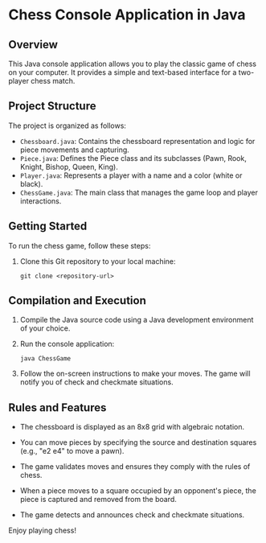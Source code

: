 # Chess Console Application in Java

## Overview
This Java console application allows you to play the classic game of chess on your computer. It provides a simple and text-based interface for a two-player chess match.

## Project Structure
The project is organized as follows:
- `Chessboard.java`: Contains the chessboard representation and logic for piece movements and capturing.
- `Piece.java`: Defines the Piece class and its subclasses (Pawn, Rook, Knight, Bishop, Queen, King).
- `Player.java`: Represents a player with a name and a color (white or black).
- `ChessGame.java`: The main class that manages the game loop and player interactions.

## Getting Started
To run the chess game, follow these steps:

1. Clone this Git repository to your local machine:
   ```shell
   git clone <repository-url>

## Compilation and Execution

1. Compile the Java source code using a Java development environment of your choice.


2. Run the console application:
   ```shell
   java ChessGame
   
3. Follow the on-screen instructions to make your moves. The game will notify you of check and checkmate situations.

## Rules and Features

- The chessboard is displayed as an 8x8 grid with algebraic notation.


- You can move pieces by specifying the source and destination squares (e.g., "e2 e4" to move a pawn).


- The game validates moves and ensures they comply with the rules of chess.


- When a piece moves to a square occupied by an opponent's piece, the piece is captured and removed from the board.


- The game detects and announces check and checkmate situations.



Enjoy playing chess!